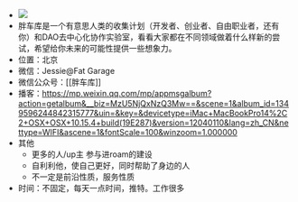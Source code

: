 - ![](https://firebasestorage.googleapis.com/v0/b/firescript-577a2.appspot.com/o/imgs%2Fapp%2Fvictor-wu%2FOiVXrTABWL.png?alt=media&token=09737d6d-80bd-4e04-b1ca-6ed73bb03352)
- 胖车库是一个有意思人类的收集计划（开发者、创业者、自由职业者，还有你）和DAO去中心化协作实验室，看看大家都在不同领域做着什么样新的尝试，希望给你未来的可能性提供一些想象力。
- 位置：北京
- 微信：Jessie@Fat Garage
- 微信公众号：[[胖车库]]
- 播客：https://mp.weixin.qq.com/mp/appmsgalbum?action=getalbum&__biz=MzU5NjQxNzQ3Mw==&scene=1&album_id=1349596244842315777&uin=&key=&devicetype=iMac+MacBookPro14%2C2+OSX+OSX+10.15.4+build(19E287)&version=12040110&lang=zh_CN&nettype=WIFI&ascene=1&fontScale=100&winzoom=1.000000
- 其他
    - 更多的人/up主 参与进roam的建设
    - 自利利他，使自己更好，同时帮助了身边的人
    - 不一定是前沿性质，服务性质
- 时间：不固定，每天一点时间，推特。工作很多

